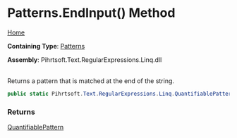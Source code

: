 # Patterns\.EndInput\(\) Method

[Home](../../../../../../README.md)

**Containing Type**: [Patterns](../README.md)

**Assembly**: Pihrtsoft\.Text\.RegularExpressions\.Linq\.dll

\
Returns a pattern that is matched at the end of the string\.

```csharp
public static Pihrtsoft.Text.RegularExpressions.Linq.QuantifiablePattern EndInput()
```

### Returns

[QuantifiablePattern](../../QuantifiablePattern/README.md)

